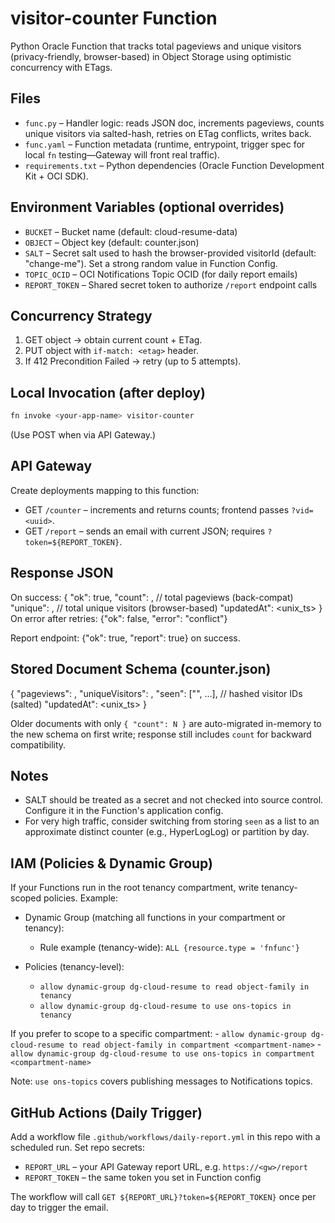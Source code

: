 # visitor-counter Function

Python Oracle Function that tracks total pageviews and unique visitors (privacy-friendly, browser-based) in Object Storage using optimistic concurrency with ETags.

## Files
- `func.py` – Handler logic: reads JSON doc, increments pageviews, counts unique visitors via salted-hash, retries on ETag conflicts, writes back.
- `func.yaml` – Function metadata (runtime, entrypoint, trigger spec for local `fn` testing—Gateway will front real traffic).
- `requirements.txt` – Python dependencies (Oracle Function Development Kit + OCI SDK).

## Environment Variables (optional overrides)
- `BUCKET` – Bucket name (default: cloud-resume-data)
- `OBJECT` – Object key (default: counter.json)
- `SALT` – Secret salt used to hash the browser-provided visitorId (default: "change-me"). Set a strong random value in Function Config.
- `TOPIC_OCID` – OCI Notifications Topic OCID (for daily report emails)
- `REPORT_TOKEN` – Shared secret token to authorize `/report` endpoint calls

## Concurrency Strategy
1. GET object -> obtain current count + ETag.
2. PUT object with `if-match: <etag>` header.
3. If 412 Precondition Failed -> retry (up to 5 attempts).

## Local Invocation (after deploy)
```bash
fn invoke <your-app-name> visitor-counter
```
(Use POST when via API Gateway.)

## API Gateway
Create deployments mapping to this function:
- GET `/counter` – increments and returns counts; frontend passes `?vid=<uuid>`.
- GET `/report` – sends an email with current JSON; requires `?token=${REPORT_TOKEN}`.

## Response JSON
On success:
{
	"ok": true,
	"count": <int>,           // total pageviews (back-compat)
	"unique": <int>,          // total unique visitors (browser-based)
	"updatedAt": <unix_ts>
}
On error after retries:
{"ok": false, "error": "conflict"}

Report endpoint:
{"ok": true, "report": true} on success.

## Stored Document Schema (counter.json)
{
	"pageviews": <int>,
	"uniqueVisitors": <int>,
	"seen": ["<sha256-hash>", ...],  // hashed visitor IDs (salted)
	"updatedAt": <unix_ts>
}

Older documents with only `{ "count": N }` are auto-migrated in-memory to the new schema on first write; response still includes `count` for backward compatibility.

## Notes
- SALT should be treated as a secret and not checked into source control. Configure it in the Function's application config.
- For very high traffic, consider switching from storing `seen` as a list to an approximate distinct counter (e.g., HyperLogLog) or partition by day.

## IAM (Policies & Dynamic Group)
If your Functions run in the root tenancy compartment, write tenancy-scoped policies. Example:

- Dynamic Group (matching all functions in your compartment or tenancy):
	- Rule example (tenancy-wide): `ALL {resource.type = 'fnfunc'}`

- Policies (tenancy-level):
	- `allow dynamic-group dg-cloud-resume to read object-family in tenancy`
	- `allow dynamic-group dg-cloud-resume to use ons-topics in tenancy`

If you prefer to scope to a specific compartment:
	- `allow dynamic-group dg-cloud-resume to read object-family in compartment <compartment-name>`
	- `allow dynamic-group dg-cloud-resume to use ons-topics in compartment <compartment-name>`

Note: `use ons-topics` covers publishing messages to Notifications topics.

## GitHub Actions (Daily Trigger)
Add a workflow file `.github/workflows/daily-report.yml` in this repo with a scheduled run. Set repo secrets:
- `REPORT_URL` – your API Gateway report URL, e.g. `https://<gw>/report`
- `REPORT_TOKEN` – the same token you set in Function config

The workflow will call `GET ${REPORT_URL}?token=${REPORT_TOKEN}` once per day to trigger the email.
